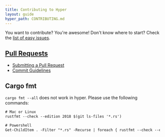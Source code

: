 ```yaml
---
title: Contributing to Hyper
layout: guide
hyper_path: CONTRIBUTING.md
---
```


You want to contribute? You're awesome! Don't know where to start? Check the [list of easy issues](https://github.com/hyperium/hyper/issues?q=is%3Aopen+is%3Aissue+label%3AE-easy).

[easy tag]: https://github.com/hyperium/hyper/issues?q=label%3AE-easy+is%3Aopen


## [Pull Requests](pull-requests.md)

- [Submitting a Pull Request](pull-requests.md#submitting-a-pull-request)
- [Commit Guidelines](commits.md)

## Cargo fmt
`cargo fmt --all` does not work in hyper. Please use the following commands:
```txt
# Mac or Linux
rustfmt --check --edition 2018 $(git ls-files '*.rs')

# Powershell
Get-ChildItem . -Filter "*.rs" -Recurse | foreach { rustfmt --check --edition 2018 $_.FullName }
```